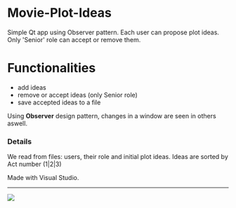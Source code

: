 # Movie-Plot-Ideas
Simple Qt app using Observer pattern. Each user can propose plot ideas. Only 'Senior' role can accept or remove them.

# Functionalities
 - add ideas
 - remove or accept ideas (only Senior role)
 - save accepted ideas to a file

Using **Observer** design pattern, changes in a window are seen in others aswell.

### Details

We read from files: users, their role and initial plot ideas. 
Ideas are sorted by Act number (1|2|3)

Made with Visual Studio.

<hr><img src="https://i.imgur.com/5GjLKGr.png"> 

